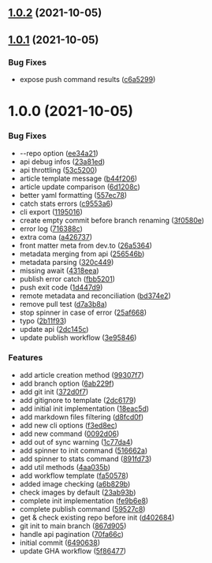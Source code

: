 ## [1.0.2](https://github.com/sinedied/devto-cli/compare/1.0.1...1.0.2) (2021-10-05)

## [1.0.1](https://github.com/sinedied/devto-cli/compare/1.0.0...1.0.1) (2021-10-05)


### Bug Fixes

* expose push command results ([c6a5299](https://github.com/sinedied/devto-cli/commit/c6a5299f9094208896cb03384120160383162822))

# 1.0.0 (2021-10-05)


### Bug Fixes

* --repo option ([ee34a21](https://github.com/sinedied/devto-cli/commit/ee34a21b0a879a2af175b17ecf80eedd0cc0e53c))
* api debug infos ([23a81ed](https://github.com/sinedied/devto-cli/commit/23a81edac054095d1a8e8f084bba7370dda79ea6))
* api throttling ([53c5200](https://github.com/sinedied/devto-cli/commit/53c5200eafcd10ed17f82ceb8b6d7548988df06e))
* article template message ([b44f206](https://github.com/sinedied/devto-cli/commit/b44f2069427db0086bac66515f3665e0f7cf84da))
* article update comparison ([6d1208c](https://github.com/sinedied/devto-cli/commit/6d1208cbaa2ba6930a5a023c8b795c3813520ff4))
* better yaml formatting ([557ec78](https://github.com/sinedied/devto-cli/commit/557ec7860d87040336ef5aab3471a4962e6784f8))
* catch stats errors ([c9553a6](https://github.com/sinedied/devto-cli/commit/c9553a693a81259f168335438985106bcfe5aa28))
* cli export ([1195016](https://github.com/sinedied/devto-cli/commit/1195016ed6856e379c7570eed60715e715e79b8f))
* create empty commit before branch renaming ([3f0580e](https://github.com/sinedied/devto-cli/commit/3f0580ebeb59f4ade2826ab86b53bb2960c7871f))
* error log ([716388c](https://github.com/sinedied/devto-cli/commit/716388ca10021b65edd9cd8b885105d3c1b955ed))
* extra coma ([a426737](https://github.com/sinedied/devto-cli/commit/a42673799e6185fb58838fa35df21531c7e8fc48))
* front matter meta from dev.to ([26a5364](https://github.com/sinedied/devto-cli/commit/26a53641dcaa264704f3534e6752ea3bca62a72f))
* metadata merging from api ([256546b](https://github.com/sinedied/devto-cli/commit/256546bc638a3a28f50e7e5a582e5f1f5b12e0d7))
* metadata parsing ([320c449](https://github.com/sinedied/devto-cli/commit/320c449ae54965bba9daa48758bcc13106ef9347))
* missing await ([4318eea](https://github.com/sinedied/devto-cli/commit/4318eea43ce04d261e639035fd5c378e236951f1))
* publish error catch ([fbb5201](https://github.com/sinedied/devto-cli/commit/fbb5201aec7e3399a7340287908b4c18cad07aa0))
* push exit code ([1d447d9](https://github.com/sinedied/devto-cli/commit/1d447d91d8e9f22df58a18cfe8c29dbad9b5974c))
* remote metadata and reconciliation ([bd374e2](https://github.com/sinedied/devto-cli/commit/bd374e2d461c5f29d238016dbdde5ece2e61d441))
* remove pull test ([d7a3b8a](https://github.com/sinedied/devto-cli/commit/d7a3b8abfe1ab5b034d2f61b493d039744ea5d6f))
* stop spinner in case of error ([25af668](https://github.com/sinedied/devto-cli/commit/25af668077c121a7d64d90d35cad83ce539d689c))
* typo ([2b11f93](https://github.com/sinedied/devto-cli/commit/2b11f93dd3c0e9e2f9e5659623c209d7d645ecd7))
* update api ([2dc145c](https://github.com/sinedied/devto-cli/commit/2dc145c798fab99ef79769b53e979e0c957598e8))
* update publish workflow ([3e95846](https://github.com/sinedied/devto-cli/commit/3e9584606e5665d0f465dc62701dae84e3ca7c43))


### Features

* add article creation method ([99307f7](https://github.com/sinedied/devto-cli/commit/99307f7799b56798398e5583ab3cd54a5a935cf8))
* add branch option ([6ab229f](https://github.com/sinedied/devto-cli/commit/6ab229f69876f48855ea7ab3de9ea60519c19b0d))
* add git init ([372d0f7](https://github.com/sinedied/devto-cli/commit/372d0f727579d9f6ed4232ddbbfa5117078bf254))
* add gitignore to template ([2dc6179](https://github.com/sinedied/devto-cli/commit/2dc6179d8bb337524f13c73d6333b295d8e16282))
* add initial init implementation ([18eac5d](https://github.com/sinedied/devto-cli/commit/18eac5d3a2b679bde269a67aa4d268803490de36))
* add markdown files filtering ([d8fcd0f](https://github.com/sinedied/devto-cli/commit/d8fcd0fcac88bfa675877e78116e870f11cfd76f))
* add new cli options ([f3ed8ec](https://github.com/sinedied/devto-cli/commit/f3ed8ec6fbd5fc309e51281f23e42f2acafd0845))
* add new command ([0092d06](https://github.com/sinedied/devto-cli/commit/0092d06603be3939262943879be8bc08edfb5e15))
* add out of sync warning ([1c77da4](https://github.com/sinedied/devto-cli/commit/1c77da4fd8173e792c3b324b5cb018dbf6be3584))
* add spinner to init command ([516662a](https://github.com/sinedied/devto-cli/commit/516662a4050169d66c2572cfe44a1f2ec90e20fb))
* add spinner to stats command ([891fd73](https://github.com/sinedied/devto-cli/commit/891fd73631c243d2bc406fc82f5d0dcf12602bb9))
* add util methods ([4aa035b](https://github.com/sinedied/devto-cli/commit/4aa035b95b221680cb1872aa5f926b0531cf9320))
* add workflow template ([fa50578](https://github.com/sinedied/devto-cli/commit/fa50578f254c7b19f679d4535340e2ddad908a30))
* added image checking ([a6b829b](https://github.com/sinedied/devto-cli/commit/a6b829bd4381215713bfda841cdcccbb8bea6ec3))
* check images by default ([23ab93b](https://github.com/sinedied/devto-cli/commit/23ab93bafac5982a7e889b10561ee3b02e49994d))
* complete init implementation ([fe9b6e8](https://github.com/sinedied/devto-cli/commit/fe9b6e833b0ebbd8516dcc1b9471793b5be51b33))
* complete publish command ([59527c8](https://github.com/sinedied/devto-cli/commit/59527c82cd94b3c828e87dd3efbc38ec96153781))
* get & check existing repo before init ([d402684](https://github.com/sinedied/devto-cli/commit/d402684879b2bb29cf14d1bee72e9f89003073e0))
* git init to main branch ([867d905](https://github.com/sinedied/devto-cli/commit/867d905c34d5c3cc99451824a06012007c6992b5))
* handle api pagination ([70fa66c](https://github.com/sinedied/devto-cli/commit/70fa66c81b93bfe65f5c2c9650e7a3ada6554089))
* initial commit ([6490638](https://github.com/sinedied/devto-cli/commit/6490638eb198ca9ee43912ed437e17379b3da932))
* update GHA workflow ([5f86477](https://github.com/sinedied/devto-cli/commit/5f86477baa00122dc39f49e4c8ca988ee2e5c71d))
